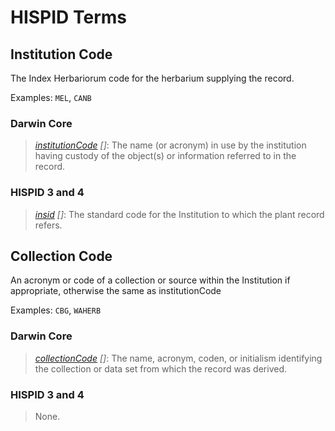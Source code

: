 HISPID Terms
============

## Institution Code

The Index Herbariorum code for the herbarium supplying the record.

Examples: `MEL`, `CANB`

### Darwin Core

> _[institutionCode] []_: The name (or acronym) in use by the institution having custody of the object(s) or information referred to in the record.

### HISPID 3 and 4

> _[insid] []_: The standard code for the Institution to which the plant record refers.

[institutionCode]: http://rs.tdwg.org/dwc/terms/institutionCode
[insid]: http://chah.gov.au/hispid/terms/insid

## Collection Code

An acronym or code of a collection or source within the Institution if appropriate, otherwise the same as institutionCode

Examples: `CBG`, `WAHERB`

### Darwin Core

> _[collectionCode] []_: The name, acronym, coden, or initialism identifying the collection or data set from which the record was derived.

### HISPID 3 and 4

> None.

[collectionCode]: http://rs.tdwg.org/dwc/terms/collectionCode
